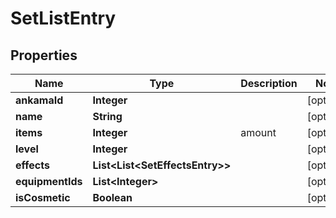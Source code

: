 

# SetListEntry


## Properties

| Name | Type | Description | Notes |
|------------ | ------------- | ------------- | -------------|
|**ankamaId** | **Integer** |  |  [optional] |
|**name** | **String** |  |  [optional] |
|**items** | **Integer** | amount |  [optional] |
|**level** | **Integer** |  |  [optional] |
|**effects** | **List&lt;List&lt;SetEffectsEntry&gt;&gt;** |  |  [optional] |
|**equipmentIds** | **List&lt;Integer&gt;** |  |  [optional] |
|**isCosmetic** | **Boolean** |  |  [optional] |




